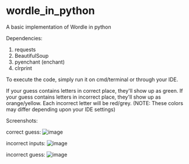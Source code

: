 # wordle_in_python
A basic implementation of Wordle in python

Dependencies:
  1. requests
  2. BeautifulSoup
  3. pyenchant (enchant)
  4. clrprint

To execute the code, simply run it on cmd/terminal or through your IDE.


If your guess contains letters in correct place, they'll show up as green.
If your guess contains letters in incorrect place, they'll show up as orange/yellow.
Each incorrect letter will be red/grey.
(NOTE: These colors may differ depending upon your IDE settings)

Screenshots:

correct guess:
![image](https://user-images.githubusercontent.com/40193043/154792655-9d033e24-23d5-45b5-92c0-58dd0a1e42c9.png)

incorrect inputs:
![image](https://user-images.githubusercontent.com/40193043/154791494-6b64d15c-b339-446d-a307-c722d353c77a.png)

incorrect guess:
![image](https://user-images.githubusercontent.com/40193043/154791678-66ca2b16-d4ab-4058-938f-2cfa17da657e.png)

